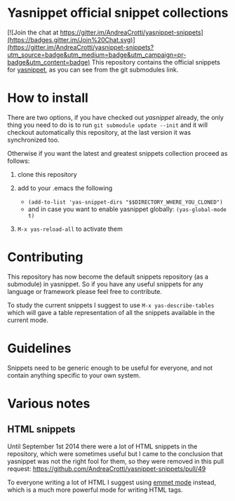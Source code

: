 # Yasnippet official snippet collections

[![Join the chat at https://gitter.im/AndreaCrotti/yasnippet-snippets](https://badges.gitter.im/Join%20Chat.svg)](https://gitter.im/AndreaCrotti/yasnippet-snippets?utm_source=badge&utm_medium=badge&utm_campaign=pr-badge&utm_content=badge)
This repository contains the official snippets for [yasnippet](http://github.com/capitaomorte/yasnippet), as you can see from the git submodules link.


# How to install

There are two options, if you have checked out *yasnippet* already, the only thing you need to do is to run `git submodule update --init`
and it will checkout automatically this repository, at the last version it was synchronized too.

Otherwise if you want the latest and greatest snippets collection proceed as follows:

1. clone this repository
2. add to your .emacs the following
   - `(add-to-list 'yas-snippet-dirs "$$DIRECTORY_WHERE_YOU_CLONED")`
   - and in case you want to enable yasnippet globally: `(yas-global-mode t)`

3. `M-x yas-reload-all` to activate them

# Contributing

This repository has now become the default snippets repository (as a submodule) in yasnippet.
So if you have any useful snippets for any language or framework please feel free to contribute.

To study the current snippets I suggest to use `M-x yas-describe-tables`
which will gave a table representation of all the snippets available in the current mode.


# Guidelines

Snippets need to be generic enough to be useful for everyone, and not contain anything specific to your own system.

# Various notes

## HTML snippets

Until September 1st 2014 there were a lot of HTML snippets in the repository, which were sometimes useful but I came to the conclusion that yasnippet was not the right fool for them, so they were removed in this pull request:
https://github.com/AndreaCrotti/yasnippet-snippets/pull/49

To everyone writing a lot of HTML I suggest using [emmet mode](https://github.com/smihica/emmet-mode) instead, which is a much more powerful mode for writing HTML tags.
